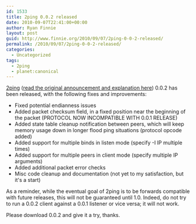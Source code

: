 ```yaml
---
id: 1533
title: 2ping 0.0.2 released
date: 2010-09-07T22:41:00+00:00
author: Ryan Finnie
layout: post
guid: http://www.finnie.org/2010/09/07/2ping-0-0-2-released/
permalink: /2010/09/07/2ping-0-0-2-released/
categories:
  - Uncategorized
tags:
  - 2ping
  - planet:canonical
---
```

[2ping](http://www.finnie.org/software/2ping/) ([read the original announcement and explanation here](http://www.finnie.org/2010/08/29/introducing-2ping/)) 0.0.2 has been released, with the following fixes and improvements:

  * Fixed potential endianness issues
  * Added packet checksum field, in a fixed position near the beginning of the packet (PROTOCOL NOW INCOMPATIBLE WITH 0.0.1 RELEASE)
  * Added state table cleanup notification between peers, which will keep memory usage down in longer flood ping situations (protocol opcode added)
  * Added support for multiple binds in listen mode (specify -I IP multiple times)
  * Added support for multiple peers in client mode (specify multiple IP arguments)
  * Added additional packet error checks
  * Misc code cleanup and documentation (not yet to my satisfaction, but it's a start)

As a reminder, while the eventual goal of 2ping is to be forwards compatible with future releases, this will not be guaranteed until 1.0. Indeed, do not try to run a 0.0.2 client against a 0.0.1 listener or vice versa; it will not work.

Please download 0.0.2 and give it a try, thanks.
